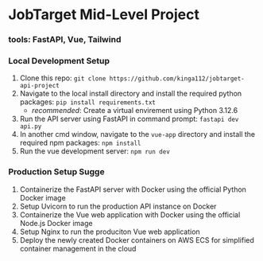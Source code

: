 # JobTarget Mid-Level Project
### tools: FastAPI, Vue, Tailwind

### Local Development Setup
1. Clone this repo: `git clone https://github.com/kinga112/jobtarget-api-project`
2. Navigate to the local install directory and install the required python packages: `pip install requirements.txt`
    - *recommended*: Create a virtual envirement using Python 3.12.6
3. Run the API server using FastAPI in command prompt: `fastapi dev api.py`
4. In another cmd window, navigate to the `vue-app` directory and install the required npm packages: `npm install`
5. Run the vue development server: `npm run dev`

### Production Setup Sugge
1. Containerize the FastAPI server with Docker using the official Python Docker image
2. Setup Uvicorn to run the production API instance on Docker
3. Containerize the Vue web application with Docker using the official Node.js Docker image
4. Setup Nginx to run the produciton Vue web application
5. Deploy the newly created Docker containers on AWS ECS for simplified container management in the cloud